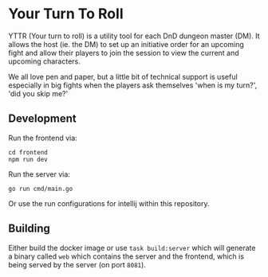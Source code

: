 # Your Turn To Roll

YTTR (Your turn to roll) is a utility tool for each DnD dungeon master (DM).
It allows the host (ie. the DM) to set up an initiative order for an upcoming fight and allow their players to join the session to view the current and upcoming characters.

We all love pen and paper, but a little bit of technical support is useful especially in big fights when the players ask themselves 'when is my turn?', 'did you skip me?'

## Development

Run the frontend via:
```shell
cd frontend
npm run dev
```

Run the server via:
```shell
go run cmd/main.go
```

Or use the run configurations for intellij within this repository.

## Building

Either build the docker image or use `task build:server` which will generate a binary called `web` which contains the server and the frontend, which is being served by the server (on port `8081`).